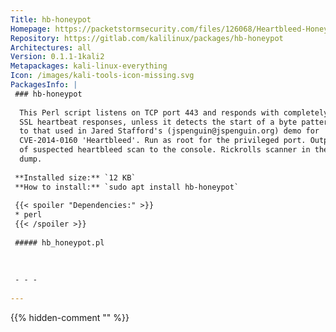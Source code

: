 ```yaml
---
Title: hb-honeypot
Homepage: https://packetstormsecurity.com/files/126068/Heartbleed-Honeypot-Script.html
Repository: https://gitlab.com/kalilinux/packages/hb-honeypot
Architectures: all
Version: 0.1.1-1kali2
Metapackages: kali-linux-everything 
Icon: /images/kali-tools-icon-missing.svg
PackagesInfo: |
 ### hb-honeypot
 
  This Perl script listens on TCP port 443 and responds with completely bogus
  SSL heartbeat responses, unless it detects the start of a byte pattern similar
  to that used in Jared Stafford's (jspenguin@jspenguin.org) demo for
  CVE-2014-0160 'Heartbleed'. Run as root for the privileged port. Outputs IPs
  of suspected heartbleed scan to the console. Rickrolls scanner in the hex
  dump.
 
 **Installed size:** `12 KB`  
 **How to install:** `sudo apt install hb-honeypot`  
 
 {{< spoiler "Dependencies:" >}}
 * perl
 {{< /spoiler >}}
 
 ##### hb_honeypot.pl
 
 
 
 - - -
 
---
```

{{% hidden-comment "<!--Do not edit anything above this line-->" %}}
